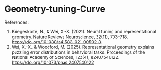 # Geometry-tuning-Curve
References:
1. Kriegeskorte, N., & Wei, X.-X. (2021). Neural tuning and representational geometry. Nature Reviews Neuroscience, 22(11), 703–718. https://doi.org/10.1038/s41583-021-00502-3.
2. Wei, X.-X., & Woodford, M. (2025). Representational geometry explains puzzling error distributions in behavioral tasks. Proceedings of the National Academy of Sciences, 122(4), e2407540122. https://doi.org/10.1073/pnas.2407540122

